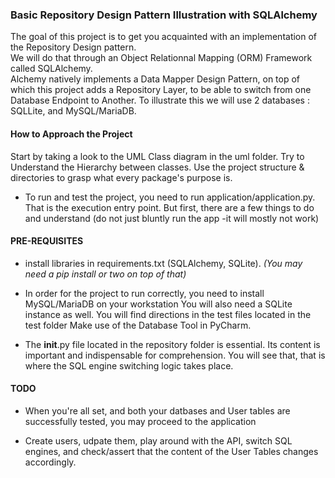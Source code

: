 ### Basic Repository Design Pattern Illustration with SQLAlchemy ###

The goal of this project is to get you acquainted with an implementation of the Repository Design pattern.<br>
We will do that through an Object Relationnal Mapping (ORM) Framework called SQLAlchemy.<br>
Alchemy natively implements a Data Mapper Design Pattern, on top of which this project adds a Repository Layer, to be able to switch from one Database Endpoint to Another. To illustrate this we will use 2 databases : SQLLite, and MySQL/MariaDB.<br>

#### How to Approach the Project ####

Start by taking a look to the UML Class diagram in the uml folder.
Try to Understand the Hierarchy between classes.
Use the project structure & directories to grasp what every package's purpose is.

- To run and test the project, you need to run application/application.py. That is the execution entry point.
  But first, there are a few things to do and understand (do not just bluntly run the app -it will mostly not work)
  
#### PRE-REQUISITES ####

- install libraries in requirements.txt (SQLAlchemy, SQLite). *(You may need a pip install or two on top of that)*

- In order for the project to run correctly, you need to install MySQL/MariaDB on your workstation
  You will also need a SQLite instance as well.
  You will find directions in the test files located in the test folder
  Make use of the Database Tool in PyCharm.
  
- The __init__.py file located in the repository folder is essential. 
  Its content is important and indispensable for comprehension. 
  You will see that, that is where the SQL engine switching logic takes place.

#### TODO ####

- When you're all set, and both your datbases and User tables are successfully tested, you may proceed to the application

- Create users, udpate them, play around with the API, switch SQL engines, and check/assert that the content of the User Tables changes accordingly.


